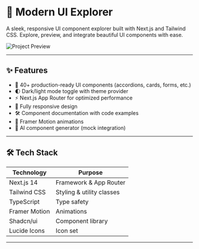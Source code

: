 # 🔮 Modern UI Explorer

A sleek, responsive UI component explorer built with Next.js and Tailwind CSS. Explore, preview, and integrate beautiful UI components with ease.

![Project Preview](https://via.placeholder.com/1200x600/1e293b/ffffff?text=Modern+UI+Explorer+Preview) 

---

## ✨ Features

- 🎨 40+ production-ready UI components (accordions, cards, forms, etc.)
- 🌓 Dark/light mode toggle with theme provider
- ⚡ Next.js App Router for optimized performance
- 📱 Fully responsive design
- 🛠️ Component documentation with code examples
- 🎥 Framer Motion animations
- 🤖 AI component generator (mock integration)

---

## 🛠️ Tech Stack

| Technology       | Purpose                          |
|------------------|----------------------------------|
| Next.js 14       | Framework & App Router           |
| Tailwind CSS     | Styling & utility classes        |
| TypeScript       | Type safety                      |
| Framer Motion    | Animations                       |
| Shadcn/ui        | Component library                |
| Lucide Icons     | Icon set                         |

---
